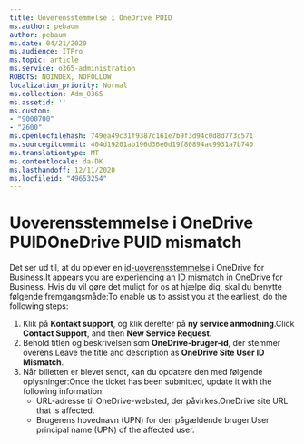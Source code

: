 ```yaml
---
title: Uoverensstemmelse i OneDrive PUID
ms.author: pebaum
author: pebaum
ms.date: 04/21/2020
ms.audience: ITPro
ms.topic: article
ms.service: o365-administration
ROBOTS: NOINDEX, NOFOLLOW
localization_priority: Normal
ms.collection: Adm_O365
ms.assetid: ''
ms.custom:
- "9000700"
- "2600"
ms.openlocfilehash: 749ea49c31f9387c161e7b9f3d94c0d8d773c571
ms.sourcegitcommit: 404d19201ab196d36e0d19f80894ac9931a7b740
ms.translationtype: MT
ms.contentlocale: da-DK
ms.lasthandoff: 12/11/2020
ms.locfileid: "49653254"
---
```

# <a name="onedrive-puid-mismatch"></a><span data-ttu-id="54112-102">Uoverensstemmelse i OneDrive PUID</span><span class="sxs-lookup"><span data-stu-id="54112-102">OneDrive PUID mismatch</span></span>

<span data-ttu-id="54112-103">Det ser ud til, at du oplever en [id-uoverensstemmelse](https://docs.microsoft.com/sharepoint/troubleshoot/administration/access-denied-or-need-permission-error-sharepoint-online-or-onedrive-for-business#when-accessing-a-onedrive-site) i OneDrive for Business.</span><span class="sxs-lookup"><span data-stu-id="54112-103">It appears you are experiencing an [ID mismatch](https://docs.microsoft.com/sharepoint/troubleshoot/administration/access-denied-or-need-permission-error-sharepoint-online-or-onedrive-for-business#when-accessing-a-onedrive-site) in OneDrive for Business.</span></span> <span data-ttu-id="54112-104">Hvis du vil gøre det muligt for os at hjælpe dig, skal du benytte følgende fremgangsmåde:</span><span class="sxs-lookup"><span data-stu-id="54112-104">To enable us to assist you at the earliest, do the following steps:</span></span>

1. <span data-ttu-id="54112-105">Klik på  **Kontakt support**, og klik derefter på  **ny service anmodning**.</span><span class="sxs-lookup"><span data-stu-id="54112-105">Click  **Contact Support**, and then  **New Service Request**.</span></span>
2. <span data-ttu-id="54112-106">Behold titlen og beskrivelsen som  **OneDrive-bruger-id**, der stemmer overens.</span><span class="sxs-lookup"><span data-stu-id="54112-106">Leave the title and description as  **OneDrive Site User ID Mismatch**.</span></span>
3. <span data-ttu-id="54112-107">Når billetten er blevet sendt, kan du opdatere den med følgende oplysninger:</span><span class="sxs-lookup"><span data-stu-id="54112-107">Once the ticket has been submitted, update it with the following information:</span></span>
    - <span data-ttu-id="54112-108">URL-adresse til OneDrive-websted, der påvirkes.</span><span class="sxs-lookup"><span data-stu-id="54112-108">OneDrive site URL that is affected.</span></span>
    - <span data-ttu-id="54112-109">Brugerens hovednavn (UPN) for den pågældende bruger.</span><span class="sxs-lookup"><span data-stu-id="54112-109">User principal name (UPN) of the affected user.</span></span>
